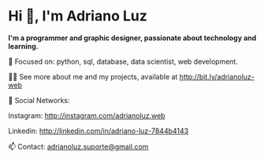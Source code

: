 <h1>Hi 👋, I'm Adriano Luz </h1>

<b>I'm a programmer and graphic designer, passionate about technology and learning.</b>

🎯 Focused on: python, sql, database, data scientist, web development. 

👨‍💻 See more about me and my projects, available at http://bit.ly/adrianoluz-web

📱 Social Networks:

Instagram: http://instagram.com/adrianoluz.web

Linkedin: http://linkedin.com/in/adriano-luz-7844b4143

📫 Contact: adrianoluz.suporte@gmail.com

